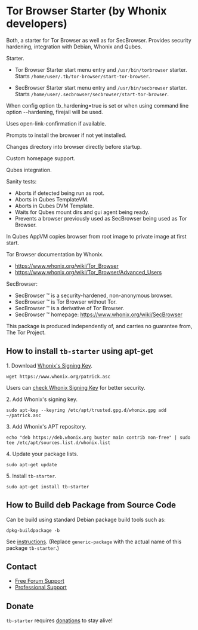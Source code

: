 # Tor Browser Starter (by Whonix developers) #

Both, a starter for Tor Browser as well as for SecBrowser.
Provides security hardening, integration with Debian, Whonix and Qubes.

Starter.

- Tor Browser Starter start menu entry and `/usr/bin/torbrowser`
starter. Starts `/home/user/.tb/tor-browser/start-tor-browser`.

- SecBrowser Starter start menu entry and `/usr/bin/secbrowser`
starter. Starts `/home/user/.secbrowser/secbrowser/start-tor-browser`.

When config option tb_hardening=true is set or when using
command line option --hardening, firejail will be used.

Uses open-link-confirmation if available.

Prompts to install the browser if not yet installed.

Changes directory into browser directly before startup.

Custom homepage support.

Qubes integration.

Sanity tests:
- Aborts if detected being run as root.
- Aborts in Qubes TemplateVM.
- Aborts in Qubes DVM Template.
- Waits for Qubes mount dirs and gui agent being ready.
- Prevents a browser previously used as SecBrowser being used as Tor Browser.

In Qubes AppVM copies browser from root image to private image at first start.

Tor Browser documentation by Whonix.

- https://www.whonix.org/wiki/Tor_Browser
- https://www.whonix.org/wiki/Tor_Browser/Advanced_Users

SecBrowser:
- SecBrowser ™ is a security-hardened, non-anonymous browser.
- SecBrowser ™ is Tor Browser without Tor.
- SecBrowser ™ is a derivative of Tor Browser.
- SecBrowser ™ homepage: https://www.whonix.org/wiki/SecBrowser

This package is produced independently of, and carries no guarantee from,
The Tor Project.
## How to install `tb-starter` using apt-get ##

1\. Download [Whonix's Signing Key]().

```
wget https://www.whonix.org/patrick.asc
```

Users can [check Whonix Signing Key](https://www.whonix.org/wiki/Whonix_Signing_Key) for better security.

2\. Add Whonix's signing key.

```
sudo apt-key --keyring /etc/apt/trusted.gpg.d/whonix.gpg add ~/patrick.asc
```

3\. Add Whonix's APT repository.

```
echo "deb https://deb.whonix.org buster main contrib non-free" | sudo tee /etc/apt/sources.list.d/whonix.list
```

4\. Update your package lists.

```
sudo apt-get update
```

5\. Install `tb-starter`.

```
sudo apt-get install tb-starter
```

## How to Build deb Package from Source Code ##

Can be build using standard Debian package build tools such as:

```
dpkg-buildpackage -b
```

See [instructions](https://www.whonix.org/wiki/Dev/Build_Documentation/generic-package). (Replace `generic-package` with the actual name of this package `tb-starter`.)

## Contact ##

* [Free Forum Support](https://forums.whonix.org)
* [Professional Support](https://www.whonix.org/wiki/Professional_Support)

## Donate ##

`tb-starter` requires [donations](https://www.whonix.org/wiki/Donate) to stay alive!
